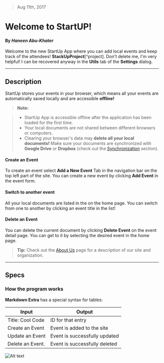 > Aug 11th, 2017

Welcome to StartUP!
===================
#### By _**Haneen Abu-Khater**_

Welcome to the new StartUp App where you can add local events and keep track of the attendees! **StackUpProject**[^project]. Don't delete me, I'm very helpful! I can be recovered anyway in the **Utils** tab of the <i class="icon-cog"></i> **Settings** dialog.


----------


Description
-------------

StartUp stores your events in your browser, which means all your events are automatically saved locally and are accessible **offline!**

> **Note:**

> - StartUp App is accessible offline after the application has been loaded for the first time.
> - Your local documents are not shared between different browsers or computers.
> - Clearing your browser's data may **delete all your local documents!** Make sure your documents are synchronized with **Google Drive** or **Dropbox** (check out the [<i class="icon-refresh"></i> Synchronization](#synchronization) section).

#### <i class="icon-file"></i> Create an Event

To create an event select <i class="icon-folder-open"></i> **Add a New Event** Tab in the navigation bar on the top left part of the site. You can create a new event by clicking <i class="icon-file"></i> **Add Event** in the event form.

#### <i class="icon-folder-open"></i> Switch to another event

All your local documents are listed in the on the home page. You can switch from one to another by clicking an event title in the list!

#### <i class="icon-trash"></i> Delete an Event

You can delete the current document by clicking <i class="icon-trash"></i> **Delete Event** on the event detail page. You can get to it by selecting the desired event in the home page.

> **Tip:** Check out the [<i class="icon-upload"></i> About Us](#publish-a-document) page for a description of our site and organization.

----------


Specs
--------------------


### How the program works

**Markdown Extra** has a special syntax for tables:

Input     | Output
-------- | ---
 Title: Cool Code | ID for that entry
 Create an Event   | Event is added to the site
 Update an Event    | Event is successfully updated 
 Delete an Event. | Event is successfully deleted
 
 
 ![Alt text](http://public/images/background.jpg?raw=true " title")

